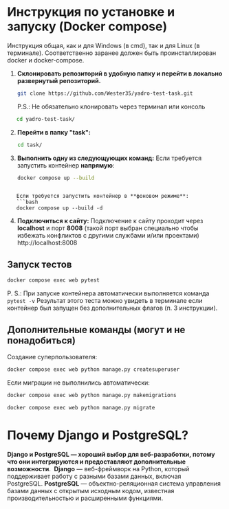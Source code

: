 # Инструкция по установке и запуску (Docker compose)

Инструкция общая, как и для Windows (в cmd), так и для Linux (в терминале). Соответственно заранее должен быть проинсталлирован docker и docker-compose.

1. **Склонировать репозиторий в удобную папку и перейти в локально развернутый репозиторий.**
   ```bash
   git clone https://github.com/Wester35/yadro-test-task.git
   ```
   P.S.: Не обязательно клонировать через терминал или консоль
```bash
   cd yadro-test-task/
```

2. **Перейти в папку "task":**
   ```bash
   cd task/
   ```

3. **Выполнить одну из следующующих команд:**
   Если требуется запустить контейнер **напрямую**:
   ```bash
   docker compose up --build
```
   
   Если требуется запустить контейнер в **фоновом режиме**:
   ```bash
   docker compose up --build -d
   ```
   
4. **Подключиться к сайту:**
   Подключение к сайту проходит через **localhost** и порт **8008** (такой порт выбран специально чтобы избежать конфликтов с другими службами и/или проектами)
   http://localhost:8008

## Запуск тестов

```bash
docker compose exec web pytest
```
P. S.: При запуске контейнера автоматически выполняется команда ```pytest -v```
Результат этого теста можно увидеть в терминале если контейнер был запущен без дополнительных флагов (п. 3 инструкции).


## Дополнительные команды (могут и не понадобиться)

Создание суперпользователя:
```bash
docker compose exec web python manage.py createsuperuser
```

Если миграции не выполнились автоматически:
```bash
docker compose exec web python manage.py makemigrations
```

```bash
docker compose exec web python manage.py migrate
```
# Почему Django и PostgreSQL?

**Django и PostgreSQL — хороший выбор для веб-разработки, потому что они интегрируются и предоставляют дополнительные возможности**. 
**Django** — веб-фреймворк на Python, который поддерживает работу с разными базами данных, включая PostgreSQL. **PostgreSQL** — объектно-реляционная система управления базами данных с открытым исходным кодом, известная производительностью и расширенными функциями.
